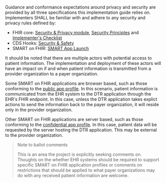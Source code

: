 Guidance and conformance expectations around privacy and security are provided by all three specifications this implementation guide relies on. Implementers SHALL be familiar with and adhere to any security and privacy rules defined by:

* FHIR core: [Security & Privacy module]({{site.data.fhir.path}}secpriv-module.html), [Security Principles]({{site.data.fhir.path}}security.html) and [Implementer's Checklist]({{site.data.fhir.path}}safety.html)
* CDS Hooks: [Security & Safety](https://cds-hooks.hl7.org/specification/1.0/#security-and-safety)
* SMART on FHIR: [SMART App Launch](http://www.hl7.org/fhir/smart-app-launch)

It should be noted that there are multiple actors with potential access to patient information. The implementation and deployment of these actors will have an impact on if and when patient information is transmitted from a provider organization to a payer organization.

Some SMART on FHIR applications are browser based, such as those conforming to the [public app profile](http://hl7.org/fhir/smart-app-launch/#use-the-public-app-profile-if-your-app-is-unable-to-protect-a-client_secret). In this scenario, patient information is communicated from the EHR system to the DTR application through the EHR's FHIR endpoint. In this case, unless the DTR application takes explict actions to send the information back to the payer organization, it will reside only in the provider organization.

Other SMART on FHIR applications are server based, such as those conforming to the [confidential app profile](http://hl7.org/fhir/smart-app-launch/#use-the-confidential-app--profile-if-your-app-is-able-to-protect-a-client_secret). In this case, patient data will be requested by the server hosting the DTR application. This may be external to the provider organization.

> Note to ballot comments
>
> This is an area the project is explicitly seeking comments on. Thoughts on the whether
> EHR systems should be required to support specific SMART on FHIR application profiles
> or comments on restrictions that should be applied to what payer organizations may do
> with any received patient information are welcome.